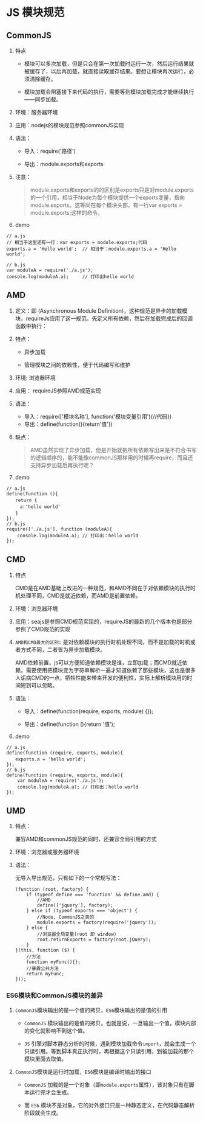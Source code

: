 # JS 模块规范

## CommonJS

1. 特点

    - 模块可以多次加载，但是只会在第一次加载时运行一次，然后运行结果就被缓存了，以后再加载，就直接读取缓存结果。要想让模块再次运行，必须清除缓存。

    - 模块加载会阻塞接下来代码的执行，需要等到模块加载完成才能继续执行——同步加载。

2. 环境：服务器环境

3. 应用：nodejs的模块规范参照commonJS实现

4. 语法：

    - 导入：require('路径')

    - 导出：module.exports和exports

5. 注意：

    > module.exports和exports的的区别是exports只是对module.exports的一个引用，相当于Node为每个模块提供一个exports变量，指向module.exports。这等同在每个模块头部，有一行var exports = module.exports;这样的命令。

6. demo

```
// a.js
// 相当于这里还有一行：var exports = module.exports;代码
exports.a = 'Hello world';  // 相当于：module.exports.a = 'Hello world';

// b.js
var moduleA = require('./a.js');
console.log(moduleA.a);     // 打印出hello world
```

## AMD

1. 定义：即 (Asynchronous Module Definition)，这种规范是异步的加载模块，requireJs应用了这一规范。先定义所有依赖，然后在加载完成后的回调函数中执行：

1. 特点：

    - 异步加载

    - 管理模块之间的依赖性，便于代码编写和维护

2. 环境: 浏览器环境

3. 应用： requireJS参照AMD规范实现

4. 语法：

    - 导入：require(['模块名称'], function('模块变量引用'){//代码})
    - 导出：define(function(){return'值'})

5. 缺点：

    > AMD虽然实现了异步加载，但是开始就把所有依赖写出来是不符合书写的逻辑顺序的，能不能像commonJS那样用的时候再require，而且还支持异步加载后再执行呢？

6. demo

```
// a.js
define(function (){
　　return {
　　　a:'hello world'
　　}
});
// b.js
require(['./a.js'], function (moduleA){
    console.log(moduleA.a); // 打印出：hello world
});
```

## CMD

1. 特点

    CMD是在AMD基础上改进的一种规范，和AMD不同在于对依赖模块的执行时机处理不同，CMD是就近依赖，而AMD是前置依赖。

2. 环境：浏览器环境

3. 应用：seajs是参照CMD规范实现的，requireJS的最新的几个版本也是部分参照了CMD规范的实现

4. `AMD和CMD最大的区别:` 是对依赖模块的执行时机处理不同，而不是加载的时机或者方式不同，二者皆为异步加载模块。

    AMD依赖前置，js可以方便知道依赖模块是谁，立即加载；而CMD就近依赖，需要使用把模块变为字符串解析一遍才知道依赖了那些模块，这也是很多人诟病CMD的一点，牺牲性能来带来开发的便利性，实际上解析模块用的时间短到可以忽略。

5. 语法：

    - 导入：define(function(require, exports, module) {});

    - 导出：define(function (){return '值');

6. demo
```
// a.js
define(function (require, exports, module){
　　exports.a = 'hello world';
});
// b.js
define(function (require, exports, module){
    var moduleA = require('./a.js');
    console.log(moduleA.a); // 打印出：hello world
});
```

## UMD

1. 特点：

    兼容AMD和commonJS规范的同时，还兼容全局引用的方式

2. 环境：浏览器或服务器环境

3. 语法：

    无导入导出规范，只有如下的一个常规写法：
    ```
    (function (root, factory) {
        if (typeof define === 'function' && define.amd) {
            //AMD
            define(['jquery'], factory);
        } else if (typeof exports === 'object') {
            //Node, CommonJS之类的
            module.exports = factory(require('jquery'));
        } else {
            //浏览器全局变量(root 即 window)
            root.returnExports = factory(root.jQuery);
        }
    }(this, function ($) {
        //方法
        function myFunc(){};
        //暴露公共方法
        return myFunc;
    }));
    ```

### ES6模块和CommonJS模块的差异

1. `CommonJS`模块输出的是一个值的拷贝，`ES6`模块输出的是值的引用

    - `CommonJS` 模块输出的是值的拷贝，也就是说，一旦输出一个值，模块内部的变化就影响不到这个值。

    - `JS` 引擎对脚本静态分析的时候，遇到模块加载命令`import`，就会生成一个只读引用。等到脚本真正执行时，再根据这个只读引用，到被加载的那个模块里面去取值。

2. `CommonJS`模块是运行时加载，`ES6`模块是编译时输出的接口

    - `CommonJS` 加载的是一个对象（即`module.exports`属性），该对象只有在脚本运行完才会生成。

    - 而 `ES6` 模块不是对象，它的对外接口只是一种静态定义，在代码静态解析阶段就会生成。